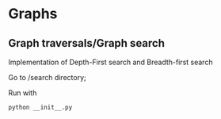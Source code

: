 # Graphs

## Graph traversals/Graph search

Implementation of Depth-First search and Breadth-first search 

Go to /search directory; 

Run with

` python __init__.py `
